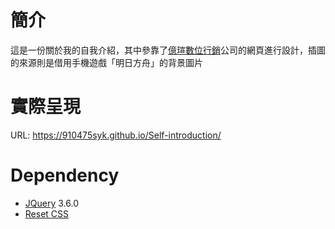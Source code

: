 # 簡介
這是一份關於我的自我介紹，其中參靠了[億瑄數位行銷](https://yihsuanwebdesign.com/)公司的網頁進行設計，插圖的來源則是借用手機遊戲「明日方舟」的背景圖片

# 實際呈現

URL: https://910475syk.github.io/Self-introduction/

# Dependency
* [JQuery](https://jquery.com/) 3.6.0
* [Reset CSS](https://meyerweb.com/eric/tools/css/reset/)